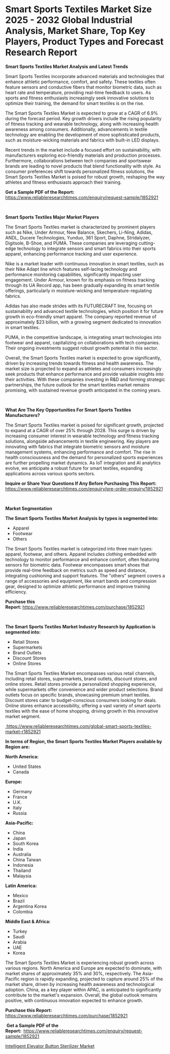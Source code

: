 <p><h1>Smart Sports Textiles Market Size 2025 - 2032 Global Industrial Analysis, Market Share, Top Key Players, Product Types and Forecast Research Report</h1></p><p><strong>Smart Sports Textiles Market Analysis and Latest Trends</strong></p>
<p><p>Smart Sports Textiles incorporate advanced materials and technologies that enhance athletic performance, comfort, and safety. These textiles often feature sensors and conductive fibers that monitor biometric data, such as heart rate and temperature, providing real-time feedback to users. As sports and fitness enthusiasts increasingly seek innovative solutions to optimize their training, the demand for smart textiles is on the rise.</p><p>The Smart Sports Textiles Market is expected to grow at a CAGR of 6.9% during the forecast period. Key growth drivers include the rising popularity of fitness tracking and wearable technology, along with increasing health awareness among consumers. Additionally, advancements in textile technology are enabling the development of more sophisticated products, such as moisture-wicking materials and fabrics with built-in LED displays.</p><p>Recent trends in the market include a focused effort on sustainability, with manufacturers exploring eco-friendly materials and production processes. Furthermore, collaborations between tech companies and sportswear brands are leading to novel products that blend functionality with style. As consumer preferences shift towards personalized fitness solutions, the Smart Sports Textiles Market is poised for robust growth, reshaping the way athletes and fitness enthusiasts approach their training.</p></p>
<p><strong>Get a Sample PDF of the Report:&nbsp;</strong> <a href="https://www.reliableresearchtimes.com/enquiry/request-sample/1852921?utm_campaign=2141&utm_medium=2&utm_source=Github&utm_content=ia&utm_term=10022025&utm_id=smart-sports-textiles">https://www.reliableresearchtimes.com/enquiry/request-sample/1852921</a></p>
<p>&nbsp;</p>
<p><strong>Smart Sports Textiles Major Market Players</strong></p>
<p><p>The Smart Sports Textiles market is characterized by prominent players such as Nike, Under Armour, New Balance, Skechers, Li-Ning, Adidas, ANDL, Ducere Technologies, Yunduo, 361 Sport, Daphne, Stridalyzer, Digitsole, B-Shoe, and PUMA. These companies are leveraging cutting-edge technology to integrate sensors and smart fabrics into their sports apparel, enhancing performance tracking and user experience.</p><p>Nike is a market leader with continuous innovation in smart textiles, such as their Nike Adapt line which features self-lacing technology and performance monitoring capabilities, significantly impacting user engagement. Under Armour, known for its emphasis on fitness tracking through its UA Record app, has been gradually expanding its smart textile offerings, particularly in moisture-wicking and temperature-regulating fabrics.</p><p>Adidas has also made strides with its FUTURECRAFT line, focusing on sustainability and advanced textile technologies, which position it for future growth in eco-friendly smart apparel. The company reported revenue of approximately $23 billion, with a growing segment dedicated to innovation in smart textiles.</p><p>PUMA, in the competitive landscape, is integrating smart technologies into footwear and apparel, capitalizing on collaborations with tech companies. Their ongoing investments suggest robust growth potential in this sector.</p><p>Overall, the Smart Sports Textiles market is expected to grow significantly, driven by increasing trends towards fitness and health awareness. The market size is projected to expand as athletes and consumers increasingly seek products that enhance performance and provide valuable insights into their activities. With these companies investing in R&D and forming strategic partnerships, the future outlook for the smart textiles market remains promising, with sustained revenue growth anticipated in the coming years.</p></p>
<p>&nbsp;</p>
<p><strong>What Are The Key Opportunities For Smart Sports Textiles Manufacturers?</strong></p>
<p><p>The Smart Sports Textiles market is poised for significant growth, projected to expand at a CAGR of over 25% through 2028. This surge is driven by increasing consumer interest in wearable technology and fitness tracking solutions, alongside advancements in textile engineering. Key players are innovating with fabrics that integrate biometric sensors and moisture management systems, enhancing performance and comfort. The rise in health consciousness and the demand for personalized sports experiences are further propelling market dynamics. As IoT integration and AI analytics evolve, we anticipate a robust future for smart textiles, expanding applications across various sports sectors.</p></p>
<p><strong>Inquire or Share Your Questions If Any Before Purchasing This Report:</strong> <a href="https://www.reliableresearchtimes.com/enquiry/pre-order-enquiry/1852921?utm_campaign=2141&utm_medium=2&utm_source=Github&utm_content=ia&utm_term=10022025&utm_id=smart-sports-textiles">https://www.reliableresearchtimes.com/enquiry/pre-order-enquiry/1852921</a></p>
<p>&nbsp;</p>
<p><strong>Market Segmentation</strong></p>
<p><strong>The Smart Sports Textiles Market Analysis by types is segmented into:</strong></p>
<p><ul><li>Apparel</li><li>Footwear</li><li>Others</li></ul></p>
<p><p>The Smart Sports Textiles market is categorized into three main types: apparel, footwear, and others. Apparel includes clothing embedded with technology to monitor performance and enhance comfort, often featuring sensors for biometric data. Footwear encompasses smart shoes that provide real-time feedback on metrics such as speed and distance, integrating cushioning and support features. The "others" segment covers a range of accessories and equipment, like smart bands and compression gear, designed to optimize athletic performance and improve training efficiency.</p></p>
<p><strong>Purchase this Report:&nbsp;</strong><a href="https://www.reliableresearchtimes.com/purchase/1852921?utm_campaign=2141&utm_medium=2&utm_source=Github&utm_content=ia&utm_term=10022025&utm_id=smart-sports-textiles">https://www.reliableresearchtimes.com/purchase/1852921</a></p>
<p>&nbsp;</p>
<p><strong>The Smart Sports Textiles Market Industry Research by Application is segmented into:</strong></p>
<p><ul><li>Retail Stores</li><li>Supermarkets</li><li>Brand Outlets</li><li>Discount Stores</li><li>Online Stores</li></ul></p>
<p><p>The Smart Sports Textiles Market encompasses various retail channels, including retail stores, supermarkets, brand outlets, discount stores, and online stores. Retail stores provide a personalized shopping experience, while supermarkets offer convenience and wider product selections. Brand outlets focus on specific brands, showcasing premium smart textiles. Discount stores cater to budget-conscious consumers looking for deals. Online stores enhance accessibility, offering a vast variety of smart sports textiles with the ease of home shopping, driving growth in this innovative market segment.</p></p>
<p><a href="https://www.reliableresearchtimes.com/global-smart-sports-textiles-market-r1852921?utm_campaign=2141&utm_medium=2&utm_source=Github&utm_content=ia&utm_term=10022025&utm_id=smart-sports-textiles">&nbsp;https://www.reliableresearchtimes.com/global-smart-sports-textiles-market-r1852921</a></p>
<p><strong>In terms of Region, the Smart Sports Textiles Market Players available by Region are:</strong></p>
<p>
    <p> <strong> North America: </strong>
        <ul>
            <li>United States</li>
            <li>Canada</li>
        </ul>
        </p> 
    <p> <strong> Europe: </strong>
        <ul>
            <li>Germany</li>
            <li>France</li>
            <li>U.K.</li>
            <li>Italy</li>
            <li>Russia</li>
        </ul>
        </p> 
    <p> <strong> Asia-Pacific: </strong>
        <ul>
            <li>China</li>
            <li>Japan</li>
            <li>South Korea</li>
            <li>India</li>
            <li>Australia</li>
            <li>China Taiwan</li>
            <li>Indonesia</li>
            <li>Thailand</li>
            <li>Malaysia</li>
        </ul>
        </p> 
    <p> <strong> Latin America: </strong>
        <ul>
            <li>Mexico</li>
            <li>Brazil</li>
            <li>Argentina Korea</li>
            <li>Colombia</li>
        </ul>
        </p> 
    <p> <strong> Middle East & Africa: </strong>
        <ul>
            <li>Turkey</li>
            <li>Saudi</li>
            <li>Arabia</li>
            <li>UAE</li>
            <li>Korea</li>
        </ul>
    </p>
    </p>
<p><p>The Smart Sports Textiles Market is experiencing robust growth across various regions. North America and Europe are expected to dominate, with market shares of approximately 35% and 30%, respectively. The Asia-Pacific region is rapidly expanding, projected to capture around 25% of the market share, driven by increasing health awareness and technological adoption. China, as a key player within APAC, is anticipated to significantly contribute to the market's expansion. Overall, the global outlook remains positive, with continuous innovation expected to enhance growth.</p></p>
<p><strong>Purchase this Report: </strong><a href="https://www.reliableresearchtimes.com/purchase/1852921?utm_campaign=2141&utm_medium=2&utm_source=Github&utm_content=ia&utm_term=10022025&utm_id=smart-sports-textiles">https://www.reliableresearchtimes.com/purchase/1852921</a></p>
<p>&nbsp;<strong>Get a Sample PDF of the Report:&nbsp;&nbsp;</strong><a href="https://www.reliableresearchtimes.com/enquiry/request-sample/1852921?utm_campaign=2141&utm_medium=2&utm_source=Github&utm_content=ia&utm_term=10022025&utm_id=smart-sports-textiles">https://www.reliableresearchtimes.com/enquiry/request-sample/1852921</a></p>
<p><strong></strong></p>
<p><p><a href="https://github.com/sca704osol/Market-Research-Report-List-1/blob/main/intelligent-elevator-button-sterilizer-market.md?utm_campaign=2141&utm_medium=2&utm_source=Github&utm_content=ia&utm_term=10022025&utm_id=smart-sports-textiles">Intelligent Elevator Button Sterilizer Market</a></p></p>